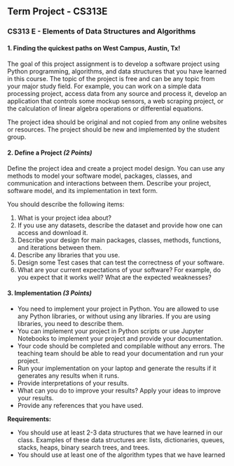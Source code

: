 ## Term Project - CS313E

### CS313 E - Elements of Data Structures and Algorithms 


#### 1. Finding the quickest paths on West Campus, Austin, Tx!
The goal of this project assignment is to develop a software project using Python programming, algorithms, and data structures that you have learned in this course. The topic of the project is free and can be any topic from your major study field. For example, you can work on a simple data processing project, access data from any source and process it, develop an application that controls some mockup sensors, a web scraping project, or the calculation of linear algebra operations or differential equations.

The project idea should be original and not copied from any online websites or resources. The project should be new and implemented by the student group.

#### 2. Define a Project *(2 Points)*
Define the project idea and create a project model design. You can use any methods to model your software model, packages, classes, and communication and interactions between them. Describe your project, software model, and its implementation in text form.

You should describe the following items:
1. What is your project idea about?
2. If you use any datasets, describe the dataset and provide how one can access and download it.
3. Describe your design for main packages, classes, methods, functions, and iterations between them.
4. Describe any libraries that you use.
5. Design some Test cases that can test the correctness of your software.
6. What are your current expectations of your software? For example, do you expect that it works well? What are the expected weaknesses?

#### 3. Implementation *(3 Points)*
- You need to implement your project in Python. You are allowed to use any Python libraries, or without using any libraries. If you are using libraries, you need to describe them.
- You can implement your project in Python scripts or use Jupyter Notebooks to implement your project and provide your documentation.
- Your code should be completed and compilable without any errors. The teaching team should be able to read your documentation and run your project.
- Run your implementation on your laptop and generate the results if it generates any results when it runs.
- Provide interpretations of your results.
- What can you do to improve your results? Apply your ideas to improve your results.
- Provide any references that you have used.

**Requirements:**
- You should use at least 2-3 data structures that we have learned in our class. Examples of these data structures are: lists, dictionaries, queues, stacks, heaps, binary search trees, and trees.
- You should use at least one of the algorithm types that we have learned
